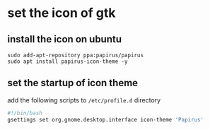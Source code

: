 # set the icon of gtk
## install the icon on ubuntu
```
sudo add-apt-repository ppa:papirus/papirus
sudo apt install papirus-icon-theme -y
```
## set the startup of icon theme 
add the following scripts to `/etc/profile.d` directory
```my_startup.sh
#!/bin/bash
gsettings set org.gnome.desktop.interface icon-theme 'Papirus'

```
